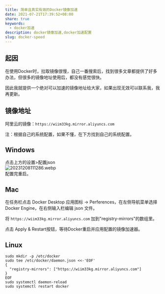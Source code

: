 ```yaml
---  
title: 简单且真实有效的Docker镜像加速  
date: 2021-07-21T17:39:52+08:00  
share: true  
keywords:  
  - docker加速  
description: docker镜像加速,docker加速配置  
slug: docker-speed  
---  
```

  
  
## 起因  
在使用Docker时，拉取镜像很慢，自己一番搜索后，找到很多文章都提供了好多办法，但很多的镜像地址使用后，都没有感觉很快。  
  
因此我就提供一个绝对可以加速的镜像地址给大家，如果出现无效可以联系我，我再更新。  
  
## 镜像地址  
  
阿里云的镜像：`https://wiim33kg.mirror.aliyuncs.com`  
  
注：根据自己的系统配置，如果不懂，在下方找到自己的系统配置。  
## Windows  
点击上方的设置>配置json  
![20231208111286.webp](/images/20231208111286.webp)  
配置完重启。  
  
## Mac  
在任务栏点击 Docker Desktop 应用图标 -> Perferences，在左侧导航菜单选择 Docker Engine，在右侧输入栏编辑 json 文件。  
  
将 `https://wiim33kg.mirror.aliyuncs.com` 加到"registry-mirrors"的数组里。  
  
点击 Apply & Restart按钮，等待Docker重启并应用配置的镜像加速器。  
## Linux  
  
```shell  
sudo mkdir -p /etc/docker  
sudo tee /etc/docker/daemon.json <<-'EOF'  
{  
  "registry-mirrors": ["https://wiim33kg.mirror.aliyuncs.com"]  
}  
EOF  
sudo systemctl daemon-reload  
sudo systemctl restart docker  
```